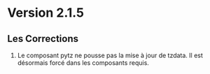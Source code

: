 # Version 2.1.5

## Les Corrections

1. Le composant pytz ne pousse pas la mise à jour de tzdata. Il est désormais forcé dans les composants requis.
